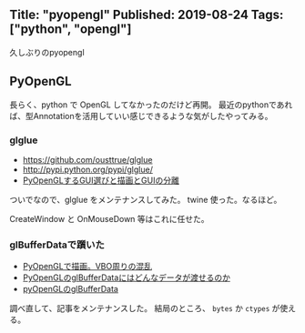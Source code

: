 Title: "pyopengl"
Published: 2019-08-24
Tags: ["python", "opengl"]
---

久しぶりのpyopengl

## PyOpenGL

長らく、python で OpenGL してなかったのだけど再開。
最近のpythonであれば、型Annotationを活用していい感じできるような気がしたやってみる。

### glglue

* https://github.com/ousttrue/glglue
* http://pypi.python.org/pypi/glglue/
* [PyOpenGLするGUI選びと描画とGUIの分離](https://qiita.com/ousttrue/items/07d2a06ab7e3fedf731a)

ついでなので、glglue をメンテナンスしてみた。
twine 使った。なるほど。

CreateWindow と OnMouseDown 等はこれに任せた。

### glBufferDataで躓いた

* [PyOpenGLで描画。VBO周りの混乱](https://qiita.com/ousttrue/items/e343baabdbdd6b7891c4)
* [PyOpenGLのglBufferDataにはどんなデータが渡せるのか](/posts/glbufferdata)
* [pyOpenGLのglBufferData](https://qiita.com/ousttrue/items/44a119e62aea1f12c5af)

調べ直して、記事をメンテナンスした。
結局のところ、 `bytes` か `ctypes` が使える。
